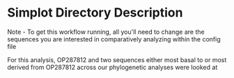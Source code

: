 # Simplot Directory Description

Note - To get this workflow running, all you'll need to change are the sequences you are interested in comparatively analyzing within the config file

For this analysis, OP287812 and two sequences either most basal to or most derived from OP287812 across our phylogenetic analyses were looked at
